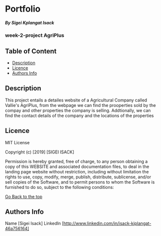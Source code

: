 # Portfolio

##### By Sigei Kplangat Isack 
### week-2-project AgriPlus

## Table of Content

+ [Description](#description)
+ [Licence](#licence)
+ [Authors Info](#author-Info)

## Description
<p>This project entails a detailes website of a Agricultural Company called Vallie's AgriPlus, from the webpage we can find the prooperties sold by the compay and other properties the company is selling. Addtionally, we can find the contact details of the company and the locations of the properties</p>

## Licence

MIT License

Copyright (c) [2019] [SIGEI ISACK]

Permission is hereby granted, free of charge, to any person obtaining a copy
of this WEBSITE and associated documentation files, to deal
in the landing page website without restriction, including without limitation the rights
to use, copy, modify, merge, publish, distribute, sublicense, and/or sell
copies of the Software, and to permit persons to whom the Software is
furnished to do so, subject to the following conditions:


[Go Back to the top](#portfolio)

## Authors Info

Name [Sigei Isack]
LinkedIn [http://www.linkedin.com/in/isack-kiplangat-46a756164]

